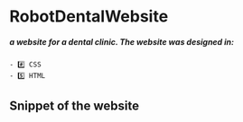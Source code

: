 # RobotDentalWebsite
##### a website for a dental clinic. The website was designed in:
    - #️⃣ CSS
    - 5️⃣ HTML
    
    
    
## Snippet of the website


